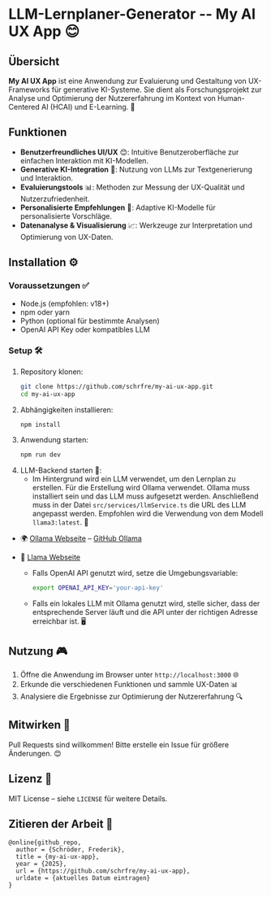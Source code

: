 # LLM-Lernplaner-Generator -- My AI UX App 😊

## Übersicht
**My AI UX App** ist eine Anwendung zur Evaluierung und Gestaltung von UX-Frameworks für generative KI-Systeme. Sie dient als Forschungsprojekt zur Analyse und Optimierung der Nutzererfahrung im Kontext von Human-Centered AI (HCAI) und E-Learning. 🚀

## Funktionen
- **Benutzerfreundliches UI/UX** 😊: Intuitive Benutzeroberfläche zur einfachen Interaktion mit KI-Modellen.
- **Generative KI-Integration** 🤖: Nutzung von LLMs zur Textgenerierung und Interaktion.
- **Evaluierungstools** 📊: Methoden zur Messung der UX-Qualität und Nutzerzufriedenheit.
- **Personalisierte Empfehlungen** 🎯: Adaptive KI-Modelle für personalisierte Vorschläge.
- **Datenanalyse & Visualisierung** 📈: Werkzeuge zur Interpretation und Optimierung von UX-Daten.

## Installation ⚙️
### Voraussetzungen ✅
- Node.js (empfohlen: v18+)
- npm oder yarn
- Python (optional für bestimmte Analysen)
- OpenAI API Key oder kompatibles LLM

### Setup 🛠️
1. Repository klonen:
   ```sh
   git clone https://github.com/schrfre/my-ai-ux-app.git
   cd my-ai-ux-app
   ```
2. Abhängigkeiten installieren:
   ```sh
   npm install
   ```
3. Anwendung starten:
   ```sh
   npm run dev
   ```
4. LLM-Backend starten 🤖:
   - Im Hintergrund wird ein LLM verwendet, um den Lernplan zu erstellen. Für die Erstellung wird Ollama verwendet. Ollama muss installiert sein und das LLM muss aufgesetzt werden. Anschließend muss in der Datei `src/services/llmService.ts` die URL des LLM angepasst werden. Empfohlen wird die Verwendung von dem Modell `llama3:latest`. 🦙
- 🌍 [Ollama Webseite](https://ollama.com/) – [GitHub Ollama](https://github.com/ollama/ollama)
- 🔗 [Llama Webseite](https://www.llama.com/)

   - Falls OpenAI API genutzt wird, setze die Umgebungsvariable:
     ```sh
     export OPENAI_API_KEY='your-api-key'
     ```
   - Falls ein lokales LLM mit Ollama genutzt wird, stelle sicher, dass der entsprechende Server läuft und die API unter der richtigen Adresse erreichbar ist. 🖥️

## Nutzung 🎮
1. Öffne die Anwendung im Browser unter `http://localhost:3000` 🌐
2. Erkunde die verschiedenen Funktionen und sammle UX-Daten 📊
3. Analysiere die Ergebnisse zur Optimierung der Nutzererfahrung 🔍

## Mitwirken 🤝
Pull Requests sind willkommen! Bitte erstelle ein Issue für größere Änderungen. 😊

## Lizenz 📜
MIT License – siehe `LICENSE` für weitere Details.

## Zitieren der Arbeit 📖

```
@online{github_repo,
  author = {Schröder, Frederik},
  title = {my-ai-ux-app},
  year = {2025},
  url = {https://github.com/schrfre/my-ai-ux-app},
  urldate = {aktuelles Datum eintragen}
}
